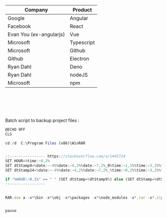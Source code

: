 | Company   | Product    |
| --------- | ---------- |
| Google    | Angular    |
| Facebook  | React      |
| Evan You (ex-angularjs) | Vue        |
| Microsoft | Typescript |
| Microsoft | Github     |
| Github    | Electron   |
| Ryan Dahl | Deno       |
| Ryan Dahl | nodeJS     |
| Microsoft | npm        |  
 
&nbsp;  
&nbsp;  
-------
Batch script to backup project files :

```js
@ECHO OFF
CLS

cd /d  C:\Program Files (x86)\WinRAR


::---------------- https://stackoverflow.com/a/1445724
SET HOUR=%time:~0,2%
SET dtStamp9=%date:~-4%%date:~4,2%%date:~7,2%_0%time:~1,1%%time:~3,2%%time:~6,2% 
SET dtStamp24=%date:~-4%%date:~4,2%%date:~7,2%_%time:~0,2%%time:~3,2%%time:~6,2%

if "%HOUR:~0,1%" == " " (SET dtStamp=%dtStamp9%) else (SET dtStamp=%dtStamp24%)
::----------------
 

RAR.exe a -x*\bin -x*\obj -x*\packages -x*\node_modules -x*.rar -x*.zip -x*.7z -x*.exe -ep1 "C:\projects\SupermanBackup\%dtStamp%.rar" -s "C:\projects\Superman"


pause
```

